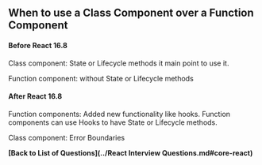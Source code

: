 ## When to use a Class Component over a Function Component

#### Before React 16.8

Class component: State or Lifecycle methods it main point to use it.

Function component: without State or Lifecycle methods

#### After React 16.8

Function components: 
Added new functionality like hooks. Function components can use Hooks to have State or Lifecycle methods.

Class component: Error Boundaries

**[Back to List of Questions](../React Interview Questions.md#core-react)**